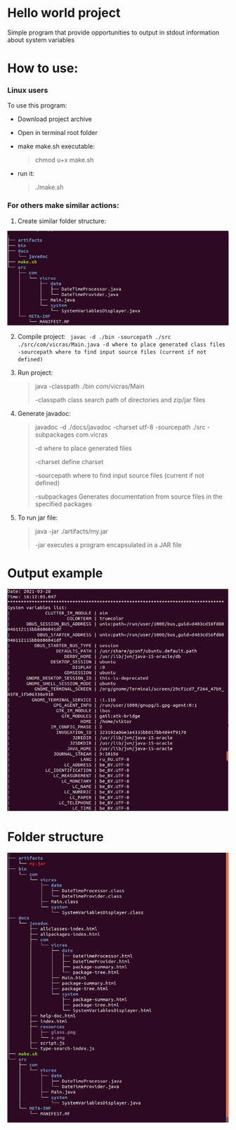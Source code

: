 # Hello world project 
Simple program that provide opportunities to output in stdout information about system variables
# How to use:
### Linux users
To use this program:
- Download project archive
- Open in terminal root folder
- make make.sh executable:
    > chmod u+x make.sh

- run it: 
    > ./make.sh

### For others make similar actions:
1.  Create similar folder structure:

![Folder structure before make.sh run](https://github.com/vicras/Leverx/blob/master/hello_world/output/start_tree.png)

2. Compile project: 
    <code>
    javac -d ./bin -sourcepath ./src ./src/com/vicras/Main.java
    -d where to place generated class files
    -sourcepath where to find input source files (current if not defined)
    </code>

3. Run project: 
    > java -classpath ./bin com/vicras/Main
    > 
    > -classpath class search path of directories and zip/jar files

4. Generate javadoc: 
    > javadoc -d ./docs/javadoc -charset utf-8  -sourcepath ./src -subpackages com.vicras
    > 
    > -d where to place generated files
    > 
    > -charset define charset
    > 
    > -sourcepath where to find input source files (current if not defined)
    > 
    > -subpackages Generates documentation from source files in the specified packages

5. To run jar file: 
    > java -jar ./artifacts/my.jar
    > 
    > -jar executes a program encapsulated in a JAR file

# Output example
![Output example](https://github.com/vicras/Leverx/blob/master/hello_world/output/output.png)

# Folder structure
![Folder structure after make.sh run](https://github.com/vicras/Leverx/blob/master/hello_world/output/end_tree.png)
